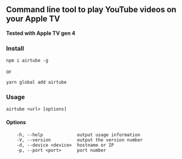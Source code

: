 ## Command line tool to play YouTube videos on your Apple TV
**Tested with Apple TV gen 4**

### Install
```
npm i airtube -g
```
or
```
yarn global add airtube
```
### Usage
```
airtube <url> [options]
```

#### Options
```
    -h, --help             output usage information
    -V, --version          output the version number
    -d, --device <device>  hostname or IP
    -p, --port <port>      port number
```
